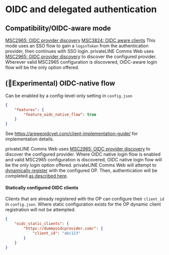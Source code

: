 # OIDC and delegated authentication

## Compatibility/OIDC-aware mode

[MSC2965: OIDC provider discovery](https://github.com/matrix-org/matrix-spec-proposals/pull/2965)
[MSC3824: OIDC aware clients](https://github.com/matrix-org/matrix-spec-proposals/pull/3824)
This mode uses an SSO flow to gain a `loginToken` from the authentication provider, then continues with SSO login.
privateLINE Comms Web uses [MSC2965: OIDC provider discovery](https://github.com/matrix-org/matrix-spec-proposals/pull/2965) to discover the configured provider.
Wherever valid MSC2965 configuration is discovered, OIDC-aware login flow will be the only option offered.

## (🧪Experimental) OIDC-native flow

Can be enabled by a config-level-only setting in `config.json`

```json
{
    "features": {
        "feature_oidc_native_flow": true
    }
}
```

See https://areweoidcyet.com/client-implementation-guide/ for implementation details.

privateLINE Comms Web uses [MSC2965: OIDC provider discovery](https://github.com/matrix-org/matrix-spec-proposals/pull/2965) to discover the configured provider.
Where OIDC native login flow is enabled and valid MSC2965 configuration is discovered, OIDC native login flow will be the only login option offered.
privateLINE Comms Web will attempt to [dynamically register](https://openid.net/specs/openid-connect-registration-1_0.html) with the configured OP.
Then, authentication will be completed [as described here](https://areweoidcyet.com/client-implementation-guide/).

#### Statically configured OIDC clients

Clients that are already registered with the OP can configure their `client_id` in `config.json`.
Where static configuration exists for the OP dynamic client registration will not be attempted.

```json
{
    "oidc_static_clients": {
        "https://dummyoidcprovider.com/": {
            "client_id": "abc123"
        }
    }
}
```
